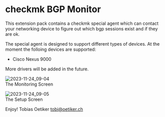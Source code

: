 # checkmk BGP Monitor

This extension pack contains a checkmk special agent which can contact your networking device to figure out which bgp sessions exist and if they are ok.

The special agent is designed to support different types of devices. At the moment the folloing devices are supported:

* Cisco Nexus 9000

More drivers will be added in the future.

![2023-11-24_09-04](https://github.com/oposs/cmk-bgp_mon/assets/429279/73228dbb-520e-4c5d-a472-71afe81aeb62)  
The Monitoring Screen

![2023-11-24_09-05](https://github.com/oposs/cmk-bgp_mon/assets/429279/6e43913b-0a58-4843-bf15-b26e584c7857)  
The Setup Screen

Enjoy!
Tobias Oetiker <tobi@oetiker.ch>
